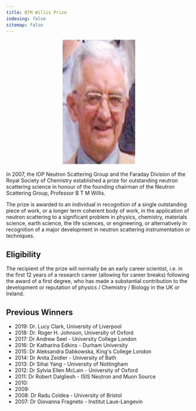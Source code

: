 ```yaml
---
title: BTM Willis Prize
indexing: false
sitemap: false
---
```


<center>
  <img src = "/assets/BTM-Willis-cite-NSGNewsLetterFeb2012.jpg" alt="Picture of B.T.M. (Terry) Willis" width="200">
</center>

In 2007, the IOP Neutron Scattering Group and the Faraday Division of the Royal Society of Chemistry established a prize for outstanding neutron scattering science in honour of the founding chairman of the Neutron Scattering Group, Professor B T M Willis.

The prize is awarded to an individual in recognition of a single outstanding piece of work, or a longer term coherent body of work, in the application of neutron scattering to a significant problem in physics, chemistry, materials science, earth science, the life sciences, or engineering, or alternatively in recognition of a major development in neutron scattering instrumentation or techniques.

## Eligibility

The recipient of the prize will normally be an early career scientist, i.e. in the first 12 years of a research career (allowing for career breaks) following the award of a first degree, who has made a substantial contribution to the development or reputation of physics / Chemistry / Biology in the UK or Ireland.

## Previous Winners
- 2019: Dr. Lucy Clark, University of Liverpool
- 2018: Dr. Roger H. Johnson, University of Oxford
- 2017: Dr Andrew Seel - University College London
- 2016: Dr Katharina Edkins - Durham University
- 2015: Dr Aleksandra Dabkowska, King's College London
- 2014: Dr Anita Zeidler - University of Bath
- 2013: Dr Sihai Yang - University of Nottingham
- 2012: Dr Sylvia Ellen McLain - University of Oxford
- 2011: Dr Robert Dalgliesh - ISIS Neutron and Muon Source
- 2010:
- 2009:
- 2008: Dr Radu Coldea - University of Bristol
- 2007: Dr Giovanna Fragneto - Institut Laue-Langevin

